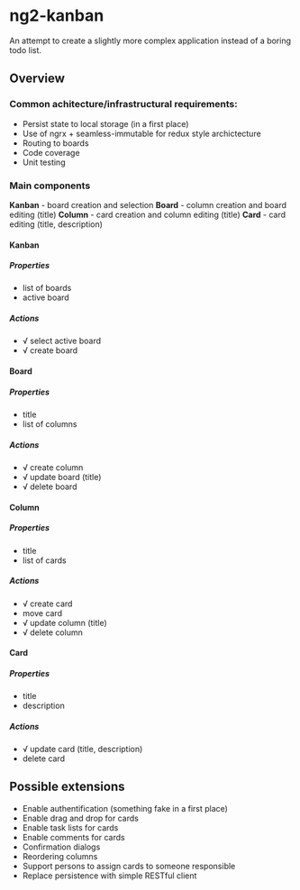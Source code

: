 # ng2-kanban

An attempt to create a slightly more complex application instead of a boring todo list.

## Overview

### Common achitecture/infrastructural requirements:
- Persist state to local storage (in a first place)
- Use of ngrx + seamless-immutable for redux style archictecture
- Routing to boards
- Code coverage
- Unit testing

### Main components

**Kanban** - board creation and selection
**Board** - column creation and board editing (title)
**Column** - card creation and column editing (title)
**Card** - card editing (title, description)

#### Kanban
##### Properties
- list of boards
- active board
##### Actions
- √ select active board
- √ create board

#### Board
##### Properties
- title
- list of columns
##### Actions
- √ create column
- √ update board (title)
- √ delete board

#### Column
##### Properties
- title
- list of cards
##### Actions
- √ create card
- move card
- √ update column (title)
- √ delete column

#### Card
##### Properties
- title
- description
##### Actions
- √ update card (title, description)
- delete card

## Possible extensions

- Enable authentification (something fake in a first place)
- Enable drag and drop for cards
- Enable task lists for cards
- Enable comments for cards
- Confirmation dialogs
- Reordering columns
- Support persons to assign cards to someone responsible
- Replace persistence with simple RESTful client